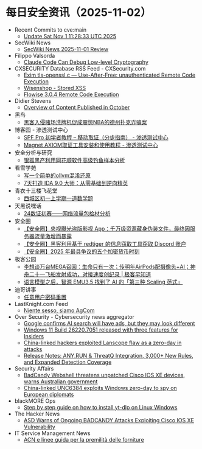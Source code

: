 # 每日安全资讯（2025-11-02）

- Recent Commits to cve:main
  - [Update Sat Nov  1 11:28:33 UTC 2025](https://github.com/trickest/cve/commit/1d0acf37fc311c5e3582f49f011235914ede78ad)
- SecWiki News
  - [SecWiki News 2025-11-01 Review](http://www.sec-wiki.com/?2025-11-01)
- Filippo Valsorda
  - [Claude Code Can Debug Low-level Cryptography](https://words.filippo.io/claude-debugging/)
- CXSECURITY Database RSS Feed - CXSecurity.com
  - [Exim tls-openssl.c — Use-After-Free: unauthenticated Remote Code Execution](https://cxsecurity.com/issue/WLB-2025110003)
  - [Wisenshop - Stored XSS](https://cxsecurity.com/issue/WLB-2025110002)
  - [Flowise 3.0.4 Remote Code Execution](https://cxsecurity.com/issue/WLB-2025110001)
- Didier Stevens
  - [Overview of Content Published in October](https://blog.didierstevens.com/2025/11/01/overview-of-content-published-in-october-11/)
- 黑鸟
  - [黑客入侵赌场洗牌机促成震惊NBA的德州扑克诈骗案](https://mp.weixin.qq.com/s?__biz=MzAxOTM1MDQ1NA==&mid=2451183250&idx=1&sn=8db5df402fe3551e16c8acb98baeb9b9)
- 博客园 - 渗透测试中心
  - [SPF Pro 初学者教程 – 移动取证（分步指南） - 渗透测试中心](https://www.cnblogs.com/backlion/p/19183988)
  - [Magnet AXIOM取证工具安装和使用教程 - 渗透测试中心](https://www.cnblogs.com/backlion/p/19183987)
- 安全分析与研究
  - [银狐黑产利用同花顺软件高级钓鱼样本分析](https://mp.weixin.qq.com/s?__biz=MzA4ODEyODA3MQ==&mid=2247494036&idx=1&sn=a5c9578bcd90748c18a57df19685735c)
- 看雪学苑
  - [写一个简单的ollvm混淆还原](https://mp.weixin.qq.com/s?__biz=MjM5NTc2MDYxMw==&mid=2458603015&idx=1&sn=724386f873a1409d8f8dfed7fcc0fd94)
  - [7天打造 IDA 9.0 大师：从零基础到逆向精英](https://mp.weixin.qq.com/s?__biz=MjM5NTc2MDYxMw==&mid=2458603015&idx=2&sn=752dd001638bd0bd17995c6244382f30)
- 青衣十三楼飞花堂
  - [西城区初一上学期一道数学题](https://mp.weixin.qq.com/s?__biz=MzUzMjQyMDE3Ng==&mid=2247488752&idx=1&sn=d5b9fdfedcfa2f9b94894a187298406b)
- 天黑说嘿话
  - [24数证初赛——网络流量包检材分析](https://mp.weixin.qq.com/s?__biz=MzI5NTQ5MTAzMA==&mid=2247484957&idx=1&sn=169adb6a92e6a7136e9e91607b059c57)
- 安全圈
  - [【安全圈】央视曝光盗版影视 App：千万级资源藏身伪装文件，最终因服务器流量激增而暴露](https://mp.weixin.qq.com/s?__biz=MzIzMzE4NDU1OQ==&mid=2652072528&idx=1&sn=a871d62fc798fcc2715753c76cfb6615)
  - [【安全圈】黑客利用基于 redtiger 的信息窃取工具窃取 Discord 账户](https://mp.weixin.qq.com/s?__biz=MzIzMzE4NDU1OQ==&mid=2652072528&idx=2&sn=03d944f96697fa3e75cc04161c7ec460)
  - [【安全圈】2025 年最具争议的五个加密货币时刻](https://mp.weixin.qq.com/s?__biz=MzIzMzE4NDU1OQ==&mid=2652072528&idx=3&sn=474a13fb9b0ce5024a5970f071822ca7)
- 极客公园
  - [李想谈万台MEGA召回：生命只有一次；传明年AirPods配摄像头+AI；神舟二十一飞船发射成功，对接速度创纪录 | 极客早知道](https://mp.weixin.qq.com/s?__biz=MTMwNDMwODQ0MQ==&mid=2653089810&idx=1&sn=b2a8e759a8fca376e1f0c1f0d0faeff2)
  - [语言模型之后，智源 EMU3.5 找到了 AI 的「第三种 Scaling 范式」](https://mp.weixin.qq.com/s?__biz=MTMwNDMwODQ0MQ==&mid=2653089810&idx=2&sn=c3b764268413e1efcb27251f7b0d283a)
- 迪哥讲事
  - [任意用户密码重置](https://mp.weixin.qq.com/s?__biz=MzIzMTIzNTM0MA==&mid=2247498490&idx=1&sn=66416eb2c0cac43bf85e78986af48b62)
- LastKnight.com Feed
  - [Niente sesso, siamo AgCom](https://mgpf.it/2025/11/01/niente-sesso-siamo-agcom.html)
- Over Security - Cybersecurity news aggregator
  - [Google confirms AI search will have ads, but they may look different](https://www.bleepingcomputer.com/news/google/google-confirms-ai-search-will-have-ads-but-they-may-look-different/)
  - [Windows 11 Build 26220.7051 released with three features for Insiders](https://www.bleepingcomputer.com/news/microsoft/windows-11-build-262207051-released-with-three-features-for-insiders/)
  - [China-linked hackers exploited Lanscope flaw as a zero-day in attacks](https://www.bleepingcomputer.com/news/security/china-linked-hackers-exploited-lanscope-flaw-as-a-zero-day-in-attacks/)
  - [Release Notes: ANY.RUN & ThreatQ Integration, 3,000+ New Rules, and Expanded Detection Coverage](https://any.run/cybersecurity-blog/release-notes-october-2025/)
- Security Affairs
  - [BadCandy Webshell threatens unpatched Cisco IOS XE devices, warns Australian government](https://securityaffairs.com/184095/hacking/badcandy-webshell-threatens-unpatched-cisco-ios-xe-devices-warns-australian-government.html)
  - [China-linked UNC6384 exploits Windows zero-day to spy on European diplomats](https://securityaffairs.com/184083/apt/china-linked-unc6384-exploits-windows-zero-day-to-spy-on-european-diplomats.html)
- blackMORE Ops
  - [Step by step guide on how to install yt-dlp on Linux Windows](https://www.blackmoreops.com/step-by-step-guide-on-how-to-install-yt-dlp/)
- The Hacker News
  - [ASD Warns of Ongoing BADCANDY Attacks Exploiting Cisco IOS XE Vulnerability](https://thehackernews.com/2025/11/asd-warns-of-ongoing-badcandy-attacks.html)
- IT Service Management News
  - [ACN e linee guida per la premilità delle forniture](http://blog.cesaregallotti.it/2025/11/acn-e-linee-guida-per-la-premilita.html)

